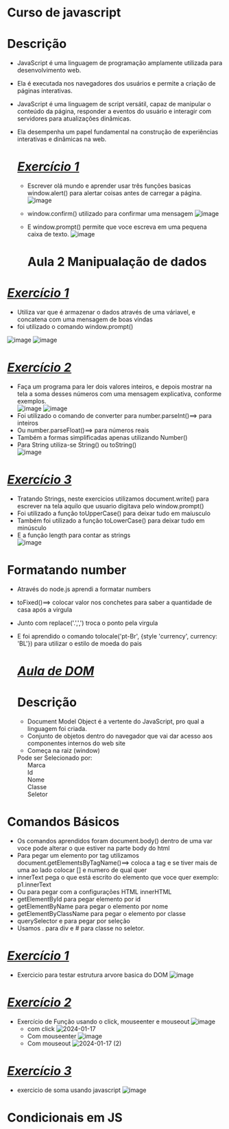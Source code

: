 # Curso de javascript 
# Descrição
* JavaScript é uma linguagem de programação amplamente utilizada para desenvolvimento web. <br>
* Ela é executada nos navegadores dos usuários e permite a criação de páginas interativas.<br>
* JavaScript é uma linguagem de script versátil, capaz de manipular o conteúdo da página, responder a eventos do usuário e interagir com servidores para atualizações dinâmicas. <br>
* Ela desempenha um papel fundamental na construção de experiências interativas e dinâmicas na web.

  # *[Exercício 1 ](https://github.com/ByancaMatos01/javascript/tree/main/Javascript)*
   * Escrever olá mundo e aprender usar três funções basicas window.alert() para alertar coisas antes de carregar a página.<br>
   ![image](https://github.com/ByancaMatos01/javascript/assets/122841376/25bf8e15-9256-4620-b879-067e38e236bd)
   * window.confirm() utilizado para confirmar uma mensagem
     ![image](https://github.com/ByancaMatos01/javascript/assets/122841376/84c0f3d5-69f8-4cd4-9ff6-4c6a8bfacb07)
  * E window.prompt() permite que voce escreva em uma pequena caixa de texto.
    ![image](https://github.com/ByancaMatos01/javascript/assets/122841376/1af6283c-ee6d-4458-865d-e52ea887255d)

    # Aula 2 **Manipualação de dados**

 # *[Exercício 1 ](https://github.com/ByancaMatos01/javascript/blob/main/aula02/exerc01.html)*
  * Utiliza var que é armazenar o dados através de uma váriavel, e concatena com uma mensagem de boas vindas
  * foi utilizado o comando window.prompt()

![image](https://github.com/ByancaMatos01/javascript/assets/122841376/c9e7cafe-9dd0-4318-8df3-692f24f9a4d4)
![image](https://github.com/ByancaMatos01/javascript/assets/122841376/b8b56a02-1f63-418c-8fab-b705c7994593)


 # *[Exercício 2 ](https://github.com/ByancaMatos01/javascript/blob/main/aula02/exerc02.html)*
* Faça um programa para ler dois valores inteiros, e depois mostrar na tela a soma desses números com uma
mensagem explicativa, conforme exemplos. <br>
![image](https://github.com/ByancaMatos01/javascript/assets/122841376/f4712381-c8a2-4e35-800c-559018b567c3)
![image](https://github.com/ByancaMatos01/javascript/assets/122841376/fa77be62-2d7f-4790-8ea2-122b44fc6011)
* Foi utilizado o comando de converter para number.parseInt()==> para inteiros
*  Ou number.parseFloat()==> para números reais
*  Também a formas simplificadas apenas utilizando Number()
*  Para String utiliza-se String() ou toString() <br>
![image](https://github.com/ByancaMatos01/javascript/assets/122841376/3dbeb1df-53db-40ea-854b-236e5eb6c123)

# *[Exercício 3 ](https://github.com/ByancaMatos01/javascript/blob/main/aula02/exerc03.html)*
* Tratando Strings, neste exercicios utilizamos document.write() para escrever na tela aquilo que usuario digitava pelo window.prompt()
* Foi utilizado a função toUpperCase() para deixar tudo em maíusculo
* Também foi utilizado a função toLowerCase() para deixar tudo em minúsculo
*  E a função length para contar as strings <br>
![image](https://github.com/ByancaMatos01/javascript/assets/122841376/b5e36642-d9fb-4711-a8bd-4dcb0f385993)

# Formatando number 
* Através do node.js aprendi a formatar numbers
* toFixed()==> colocar valor nos conchetes para saber a quantidade de casa após a virgula
* Junto com replace('.',',') troca o ponto pela virgula
* E foi aprendido o comando tolocale('pt-Br', {style 'currency', currency: 'BL'}) para utilizar o estilo de moeda do pais

  #  *[Aula de DOM ](https://github.com/ByancaMatos01/javascript/tree/main/aula03)*
  
  # Descrição 
  * Document Model Object é a vertente do JavaScript, pro qual a linguagem foi criada. <br>
  * Conjunto de objetos dentro do navegador que vai dar acesso aos componentes internos do web site
  * Começa na raiz (window)
  <div> Pode ser Selecionado por: </div>
  <ul> Marca </ul>
  <ul> Id</ul>
  <ul> Nome </ul>
  <ul> Classe</ul>
  <ul> Seletor</ul>
# Comandos Básicos 
* Os comandos aprendidos foram document.body() dentro de uma var voce pode alterar o que estiver na parte body do html
* Para pegar um elemento por tag utilizamos document.getElementsByTagName()==> coloca a tag e se tiver mais de uma ao lado colocar [] e numero de qual quer
* innerText pega o que está escrito do elemento que voce quer exemplo: p1.innerText
* Ou para pegar com a configurações HTML innerHTML
* getElementById para pegar elemento por id 
* getElementByName para pegar o elemento por nome 
* getElementByClassName para pegar o elemento por classe
*  querySelector e para pegar por seleção
*  Usamos . para div e # para classe no seletor. <br>

# *[Exercício 1 ](https://github.com/ByancaMatos01/javascript/blob/main/aula03/exerc1.html)*
* Exercicio para testar estrutura arvore basica do DOM
    ![image](https://github.com/ByancaMatos01/javascript/assets/122841376/ce328235-f9b2-4d59-bec3-c475fe85688e)

# *[Exercício 2 ](https://github.com/ByancaMatos01/javascript/blob/main/aula03/exerc2.html)*
* Exercício de Função usando o click, mouseenter e mouseout
  ![image](https://github.com/ByancaMatos01/javascript/assets/122841376/3a0ab37f-5092-4e04-92df-111a73be9d11)
  * com click
   ![2024-01-17](https://github.com/ByancaMatos01/javascript/assets/122841376/275e383f-16a8-4ea5-878f-a6593e810e7a)
  * Com mouseenter
  ![image](https://github.com/ByancaMatos01/javascript/assets/122841376/3674b574-babf-45db-b296-8a9cf6cd4191)
  * Com mouseout
   ![2024-01-17 (2)](https://github.com/ByancaMatos01/javascript/assets/122841376/6111ca64-7d95-43f3-970c-bd273ce2c495)
  
# *[Exercício 3 ](https://github.com/ByancaMatos01/javascript/blob/main/aula03/exerc3.html)*
* exercicio de soma usando javascript
 ![image](https://github.com/ByancaMatos01/javascript/assets/122841376/42690cf9-f24b-43a4-a744-1119bac9cb97)

# Condicionais em JS






 



  




    
